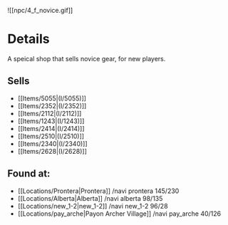 ![[npc/4_f_novice.gif]]
# Details
A speical shop that sells novice gear, for new players.

## Sells
+ [[Items/5055|(I/5055)]]
+ [[Items/2352|(I/2352)]]
+ [[Items/2112|(I/2112)]]
+ [[Items/1243|(I/1243)]]
+ [[Items/2414|(I/2414)]]
+ [[Items/2510|(I/2510)]]
+ [[Items/2340|(I/2340)]]
+ [[Items/2628|(I/2628)]]
    
## Found at:
+ [[Locations/Prontera|Prontera]] /navi prontera 145/230
+ [[Locations/Alberta|Alberta]] /navi alberta 98/135
+ [[Locations/new_1-2|new_1-2]] /navi new_1-2 96/28
+ [[Locations/pay_arche|Payon Archer Village]] /navi pay_arche 40/126